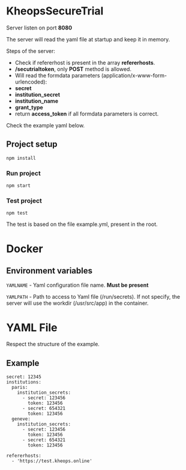 # KheopsSecureTrial

Server listen on port **8080**

The server will read the yaml file at startup and keep it in memory.

Steps of the server:

* Check if refererhost is present in the array **refererhosts**.
* **/secutrialtoken**, only **POST** method is allowed.
* Will read the formdata parameters (application/x-www-form-urlencoded):
 * **secret**
 * **institution_secret**
 * **institution_name**
 * **grant_type**
* return **access_token** if all formdata parameters is correct.

Check the example yaml below.

## Project setup
```
npm install
```

### Run project
```
npm start
```

### Test project
```
npm test
```

The test is based on the file example.yml, present in the root.

# Docker

## Environment variables

`YAMLNAME` - Yaml configuration file name. **Must be present**

`YAMLPATH` - Path to access to Yaml file (/run/secrets). If not specify, the server will use the workdir (/usr/src/app) in the container.

# YAML File

Respect the structure of the example.

## Example

```
secret: 12345
institutions:
  paris:
    institution_secrets:
      - secret: 123456
        token: 123456
      - secret: 654321
        token: 123456
  geneve:
    institution_secrets:
      - secret: 123456
        token: 123456
      - secret: 654321
        token: 123456

refererhosts:
  - 'https://test.kheops.online'
```
